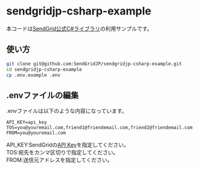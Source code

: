 ﻿sendgridjp-csharp-example
=========================

本コードは[SendGrid公式C#ライブラリ](https://github.com/sendgrid/sendgrid-csharp)の利用サンプルです。

## 使い方

```bash
git clone git@github.com:SendGridJP/sendgridjp-csharp-example.git
cd sendgridjp-csharp-example
cp .env.example .env
```

## .envファイルの編集
.envファイルは以下のような内容になっています。

```
API_KEY=api_key
TOS=you@youremail.com,friend1@friendemail.com,friend2@friendemail.com
FROM=you@youremail.com
```
API_KEY:SendGridの[API Key](https://sendgrid.kke.co.jp/docs/User_Manual_JP/Settings/api_keys.html)を指定してください。  
TOS:宛先をカンマ区切りで指定してください。  
FROM:送信元アドレスを指定してください。  
